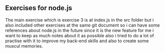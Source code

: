 ## Exercises for node.js

The main exercise which is exercise 3 is at index.js in the src folder but i also included other exercises at the same git document so i can have some references about node.js in the future since it is the new feature for me i want to keep as much notes about it as possible also i tried to do a lot of practise with it to improve my back-end skills and also to create some muscul memories.